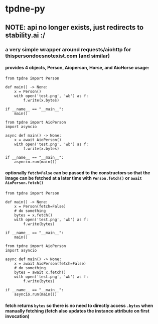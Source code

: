 # tpdne-py
## NOTE: api no longer exists, just redirects to stability.ai  :/
### a very simple wrapper around requests/aiohttp for thispersondoesnotexist.com (and similar)
#### provides 4 objects, Person, Aioperson, Horse, and AioHorse usage:
```
from tpdne import Person

def main() -> None:
    x = Person()
    with open('test.png', 'wb') as f:
        f.write(x.bytes)

if __name__ == "__main__":
    main()
```

```
from tpdne import AioPerson
import asyncio

async def main() -> None:
    x = await AioPerson()
    with open('test.png', 'wb') as f:
        f.write(x.bytes)

if __name__ == "__main__":
    asyncio.run(main())
```
#### optionally `fetch=False` can be passed to the constructors so that the image can be fetched at a later time with `Person.fetch()` or `await AioPerson.fetch()`

```
from tpdne import Person

def main() -> None:
    x = Person(fetch=False)
    # do something
    bytes = x.fetch()
    with open('test.png', 'wb') as f:
        f.write(bytes)

if __name__ == "__main__":
    main()
```

```
from tpdne import AioPerson
import asyncio

async def main() -> None:
    x = await AioPerson(fetch=False)
    # do something
    bytes = await x.fetch()
    with open('test.png', 'wb') as f:
        f.write(bytes)

if __name__ == "__main__":
    asyncio.run(main())
```
#### fetch returns `bytes` so there is no need to directly access `.bytes` when manually fetching (fetch also updates the instance attribute on first invocation)
